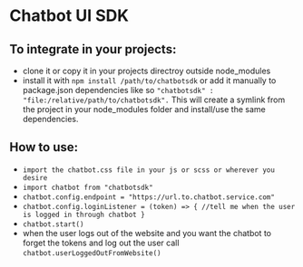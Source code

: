 # Chatbot UI SDK

## To integrate in your projects:

- clone it or copy it in your projects directroy outside node_modules
- install it with `npm install /path/to/chatbotsdk` or add it manually to package.json dependencies like so `"chatbotsdk" : "file:/relative/path/to/chatbotsdk".` This will create a symlink from the project in your node_modules folder and install/use the same dependencies.

## How to use:

- `import the chatbot.css file in your js or scss or wherever you desire`
- `import chatbot from "chatbotsdk"`
- `chatbot.config.endpoint = "https://url.to.chatbot.service.com"`
- `chatbot.config.loginListener = (token) => { //tell me when the user is logged in through chatbot }`
- `chatbot.start()`
- when the user logs out of the website and you want the chatbot to forget the tokens and log out the user call `chatbot.userLoggedOutFromWebsite()`